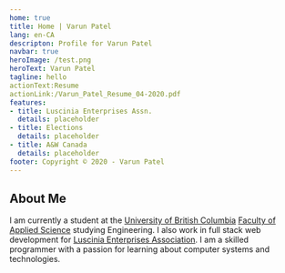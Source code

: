 ```yaml
---
home: true
title: Home | Varun Patel
lang: en-CA
descripton: Profile for Varun Patel
navbar: true
heroImage: /test.png
heroText: Varun Patel
tagline: hello
actionText:Resume
actionLink:/Varun_Patel_Resume_04-2020.pdf
features:
- title: Luscinia Enterprises Assn.
  details: placeholder
- title: Elections
  details: placeholder
- title: A&W Canada
  details: placeholder
footer: Copyright © 2020 - Varun Patel
---
```

## About Me

I am currently a student at the [University of British Columbia](https://ubc.ca) [Faculty of Applied Science](https://engineering.ubc.ca/) studying Engineering. I also work in full stack web development for [Luscinia Enterprises Association](https://luscinia.ca). I am a skilled programmer with a passion for learning about computer systems and technologies.


